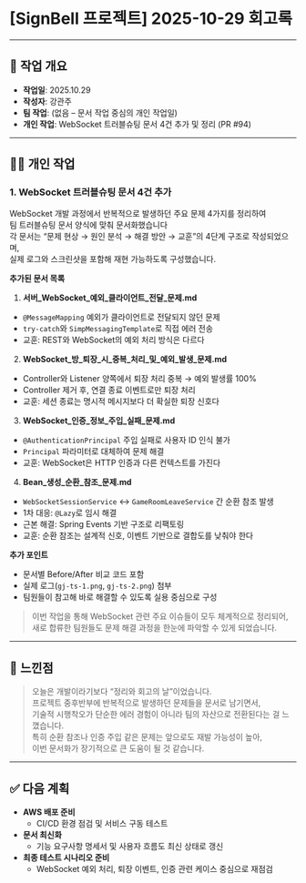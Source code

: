 # [SignBell 프로젝트] 2025-10-29 회고록

---

## 📝 작업 개요

* **작업일**: 2025.10.29
* **작성자**: 강관주
* **팀 작업**: (없음 – 문서 작업 중심의 개인 작업일)
* **개인 작업**: WebSocket 트러블슈팅 문서 4건 추가 및 정리 (PR #94)

---

## 👨‍💻 개인 작업

### 1. WebSocket 트러블슈팅 문서 4건 추가

WebSocket 개발 과정에서 반복적으로 발생하던 주요 문제 4가지를 정리하여  
팀 트러블슈팅 문서 양식에 맞춰 문서화했습니다  
각 문서는 “문제 현상 → 원인 분석 → 해결 방안 → 교훈”의 4단계 구조로 작성되었으며,  
실제 로그와 스크린샷을 포함해 재현 가능하도록 구성했습니다.

**추가된 문서 목록**
1. **서버_WebSocket_예외_클라이언트_전달_문제.md**
  - `@MessageMapping` 예외가 클라이언트로 전달되지 않던 문제
  - `try-catch`와 `SimpMessagingTemplate`로 직접 에러 전송
  - 교훈: REST와 WebSocket의 예외 처리 방식은 다르다

2. **WebSocket_방_퇴장_시_중복_처리_및_예외_발생_문제.md**
  - Controller와 Listener 양쪽에서 퇴장 처리 중복 → 예외 발생률 100%
  - Controller 제거 후, 연결 종료 이벤트로만 퇴장 처리
  - 교훈: 세션 종료는 명시적 메시지보다 더 확실한 퇴장 신호다

3. **WebSocket_인증_정보_주입_실패_문제.md**
  - `@AuthenticationPrincipal` 주입 실패로 사용자 ID 인식 불가
  - `Principal` 파라미터로 대체하여 문제 해결
  - 교훈: WebSocket은 HTTP 인증과 다른 컨텍스트를 가진다

4. **Bean_생성_순환_참조_문제.md**
  - `WebSocketSessionService` ↔ `GameRoomLeaveService` 간 순환 참조 발생
  - 1차 대응: `@Lazy`로 임시 해결
  - 근본 해결: Spring Events 기반 구조로 리팩토링
  - 교훈: 순환 참조는 설계적 신호, 이벤트 기반으로 결합도를 낮춰야 한다

**추가 포인트**
- 문서별 Before/After 비교 코드 포함
- 실제 로그(`gj-ts-1.png`, `gj-ts-2.png`) 첨부
- 팀원들이 참고해 바로 해결할 수 있도록 실용 중심으로 구성

> 이번 작업을 통해 WebSocket 관련 주요 이슈들이 모두 체계적으로 정리되어,  
> 새로 합류한 팀원들도 문제 해결 과정을 한눈에 파악할 수 있게 되었습니다.

---

## 🤔 느낀점

> 오늘은 개발이라기보다 “정리와 회고의 날”이었습니다.  
> 프로젝트 중후반부에 반복적으로 발생하던 문제들을 문서로 남기면서,  
> 기술적 시행착오가 단순한 에러 경험이 아니라 팀의 자산으로 전환된다는 걸 느꼈습니다.  
> 특히 순환 참조나 인증 주입 같은 문제는 앞으로도 재발 가능성이 높아,  
> 이번 문서화가 장기적으로 큰 도움이 될 것 같습니다.

---

## ✅ 다음 계획

* **AWS 배포 준비**
  - CI/CD 환경 점검 및 서비스 구동 테스트
* **문서 최신화**
  - 기능 요구사항 명세서 및 사용자 흐름도 최신 상태로 갱신
* **최종 테스트 시나리오 준비**
  - WebSocket 예외 처리, 퇴장 이벤트, 인증 관련 케이스 중심으로 재점검
